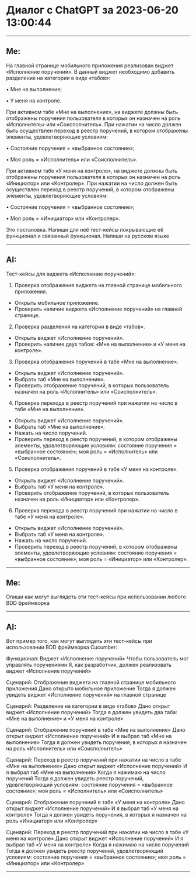 # Диалог с ChatGPT за 2023-06-20 13:00:44
---

## Me:

На главной странице мобильного приложения реализован виджет «Исполнение поручений». В данный виджет необходимо добавить разделение на категории в виде «табов»:

•	Мне на выполнение;

•	У меня на контроле.

При активном табе «Мне на выполнение», на виджете должны быть отображены поручения пользователя в которых он назначен на роль «Исполнитель» или «Соисполнитель». При нажатии на число должен быть осуществлен переход в реестр поручений, в котором отображены элементы, удовлетворяющие условиям:

•	Состояние поручения = «выбранное состояние»;

•	Моя роль = «Исполнитель» или «Соисполнитель».

При активном табе «У меня на контроле», на виджете должны быть отображены поручения пользователя в которых он назначен на роль «Инициатор» или «Контролер». При нажатии на число должен быть осуществлен переход в реестр поручений, в котором отображены элементы, удовлетворяющие условиям:

•	Состояние поручения = «выбранное состояние»;

•	Моя роль = «Инициатор» или «Контролер».


Это постановка. Напиши для неё тест-кейсы покрывающие её функционал и связанный функционал. Напиши на русском языке

---
## AI:

Тест-кейсы для виджета «Исполнение поручений»:

1. Проверка отображения виджета на главной странице мобильного приложения.
- Открыть мобильное приложение.
- Проверить наличие виджета «Исполнение поручений» на главной странице.

2. Проверка разделения на категории в виде «табов».
- Открыть виджет «Исполнение поручений».
- Проверить наличие двух табов: «Мне на выполнение» и «У меня на контроле».

3. Проверка отображения поручений в табе «Мне на выполнение».
- Открыть виджет «Исполнение поручений».
- Выбрать таб «Мне на выполнение».
- Проверить отображение поручений, в которых пользователь назначен на роль «Исполнитель» или «Соисполнитель».

4. Проверка перехода в реестр поручений при нажатии на число в табе «Мне на выполнение».
- Открыть виджет «Исполнение поручений».
- Выбрать таб «Мне на выполнение».
- Нажать на число поручений.
- Проверить переход в реестр поручений, в котором отображены элементы, удовлетворяющие условиям: состояние поручения = «выбранное состояние»; моя роль = «Исполнитель» или «Соисполнитель».

5. Проверка отображения поручений в табе «У меня на контроле».
- Открыть виджет «Исполнение поручений».
- Выбрать таб «У меня на контроле».
- Проверить отображение поручений, в которых пользователь назначен на роль «Инициатор» или «Контролер».

6. Проверка перехода в реестр поручений при нажатии на число в табе «У меня на контроле».
- Открыть виджет «Исполнение поручений».
- Выбрать таб «У меня на контроле».
- Нажать на число поручений.
- Проверить переход в реестр поручений, в котором отображены элементы, удовлетворяющие условиям: состояние поручения = «выбранное состояние»; моя роль = «Инициатор» или «Контролер».

---
## Me:

Опиши как могут выглядеть эти тест-кейсы при использовании любого BDD фреймворка

---
## AI:

Вот пример того, как могут выглядеть эти тест-кейсы при использовании BDD фреймворка Cucumber:

Функционал: Виджет «Исполнение поручений»
  Чтобы пользователь мог управлять поручениями
  Я, как разработчик, должен реализовать виджет «Исполнение поручений»

  Сценарий: Отображение виджета на главной странице мобильного приложения
    Дано открыто мобильное приложение
    Тогда я должен увидеть виджет «Исполнение поручений» на главной странице

  Сценарий: Разделение на категории в виде «табов»
    Дано открыт виджет «Исполнение поручений»
    Тогда я должен увидеть два таба: «Мне на выполнение» и «У меня на контроле»

  Сценарий: Отображение поручений в табе «Мне на выполнение»
    Дано открыт виджет «Исполнение поручений»
    И я выбрал таб «Мне на выполнение»
    Тогда я должен увидеть поручения, в которых я назначен на роль «Исполнитель» или «Соисполнитель»

  Сценарий: Переход в реестр поручений при нажатии на число в табе «Мне на выполнение»
    Дано открыт виджет «Исполнение поручений»
    И я выбрал таб «Мне на выполнение»
    Когда я нажимаю на число поручений
    Тогда я должен увидеть реестр поручений, удовлетворяющий условиям: состояние поручения = «выбранное состояние»; моя роль = «Исполнитель» или «Соисполнитель»

  Сценарий: Отображение поручений в табе «У меня на контроле»
    Дано открыт виджет «Исполнение поручений»
    И я выбрал таб «У меня на контроле»
    Тогда я должен увидеть поручения, в которых я назначен на роль «Инициатор» или «Контролер»

  Сценарий: Переход в реестр поручений при нажатии на число в табе «У меня на контроле»
    Дано открыт виджет «Исполнение поручений»
    И я выбрал таб «У меня на контроле»
    Когда я нажимаю на число поручений
    Тогда я должен увидеть реестр поручений, удовлетворяющий условиям: состояние поручения = «выбранное состояние»; моя роль = «Инициатор» или «Контролер»

---
